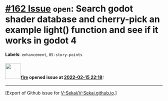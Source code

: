 # [\#162 Issue](https://github.com/V-Sekai/V-Sekai.github.io/issues/162) `open`: Search godot shader database and cherry-pick an example light() function and see if it works in godot 4
**Labels**: `enhancement`, `05-story-points`


#### <img src="https://avatars.githubusercontent.com/u/32321?u=c2e06a3d2b49a467aa907e54aa259516440267cc&v=4" width="50">[fire](https://github.com/fire) opened issue at [2022-02-15 22:18](https://github.com/V-Sekai/V-Sekai.github.io/issues/162):






-------------------------------------------------------------------------------



[Export of Github issue for [V-Sekai/V-Sekai.github.io](https://github.com/V-Sekai/V-Sekai.github.io).]
